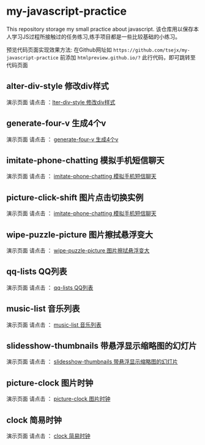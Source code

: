 # my-javascript-practice
This repository storage my small practice about javascript.
该仓库用以保存本人学习JS过程所接触过的任务练习,练手项目都是一些比较基础的小练习。

预览代码页面实现效果方法:
在Github网址如 `https://github.com/tsejx/my-javascript-practice` 前添加 `htmlpreview.github.io/?` 此行代码，即可跳转至代码页面

## alter-div-style 修改div样式

演示页面 请点击 ：[lter-div-style 修改div样式][1]

## generate-four-v 生成4个v

演示页面 请点击 ： [generate-four-v 生成4个v][2]

## imitate-phone-chatting 模拟手机短信聊天

演示页面 请点击 ： [imitate-phone-chatting 模拟手机短信聊天][3]

## picture-click-shift 图片点击切换实例

演示页面 请点击 ： [imitate-phone-chatting 模拟手机短信聊天][4]

## wipe-puzzle-picture 图片擦拭悬浮变大

演示页面 请点击 ： [wipe-puzzle-picture 图片擦拭悬浮变大][5]

## qq-lists QQ列表

演示页面 请点击 ： [qq-lists QQ列表][6]

## music-list 音乐列表

演示页面 请点击 ： [music-list 音乐列表][7]

## slidesshow-thumbnails 带悬浮显示缩略图的幻灯片

演示页面 请点击 ： [slidesshow-thumbnails 带悬浮显示缩略图的幻灯片][8]

## picture-clock 图片时钟

演示页面 请点击 ： [picture-clock 图片时钟][9]

## clock 简易时钟

演示页面 请点击 ： [clock 简易时钟][10]

[1]: http://htmlpreview.github.io/?https://github.com/tsejx/my-javascript-practice/blob/master/alter-div-style/alter-div-style.html
[2]: http://htmlpreview.github.io/?https://github.com/tsejx/my-javascript-practice/blob/master/generate-four-v/index.html
[3]: http://htmlpreview.github.io/?https://github.com/tsejx/my-javascript-practice/blob/master/imitate-phone-chatting/index.html
[4]: http://htmlpreview.github.io/?https://github.com/tsejx/my-javascript-practice/blob/master/picture-click-shift/index.html
[5]: http://htmlpreview.github.io/?https://github.com/tsejx/my-javascript-practice/blob/master/wipe-puzzle-picture/index.html
[6]: http://htmlpreview.github.io/?https://github.com/tsejx/my-javascript-practice/blob/master/qq-lists/index.html
[7]: http://htmlpreview.github.io/?https://github.com/tsejx/my-javascript-practice/blob/master/music-list/index.html
[8]: http://htmlpreview.github.io/?https://github.com/tsejx/my-javascript-practice/blob/master/slidesshow/index.html
[9]: http://htmlpreview.github.io/?https://github.com/tsejx/my-javascript-practice/blob/master/picture-clock/index.html
[10]: http://htmlpreview.github.io/?https://github.com/tsejx/my-javascript-practice/blob/master/clock/index.html
